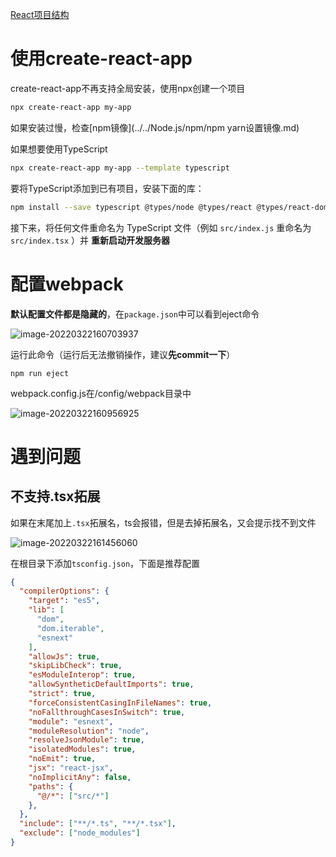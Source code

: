 [React项目结构](https://segmentfault.com/a/1190000019759949)

# 使用create-react-app

create-react-app不再支持全局安装，使用npx创建一个项目

```sh
npx create-react-app my-app
```

如果安装过慢，检查[npm镜像](../../Node.js/npm/npm yarn设置镜像.md)

如果想要使用TypeScript

```sh
npx create-react-app my-app --template typescript
```

要将TypeScript添加到已有项目，安装下面的库：

```sh
npm install --save typescript @types/node @types/react @types/react-dom @types/jest
```

接下来，将任何文件重命名为 TypeScript 文件（例如 `src/index.js` 重命名为 `src/index.tsx` ）并 **重新启动开发服务器**

# 配置webpack

**默认配置文件都是隐藏的**，在`package.json`中可以看到eject命令

![image-20220322160703937](http://picgo.chanwe.top/202204121729884.png)

运行此命令（运行后无法撤销操作，建议**先commit一下**）

```
npm run eject
```

webpack.config.js在/config/webpack目录中

![image-20220322160956925](http://picgo.chanwe.top/202204121729885.png)

# 遇到问题

## 不支持.tsx拓展

如果在末尾加上`.tsx`拓展名，ts会报错，但是去掉拓展名，又会提示找不到文件

![image-20220322161456060](http://picgo.chanwe.top/202204121729886.png)

在根目录下添加`tsconfig.json`，下面是推荐配置

```json
{
  "compilerOptions": {
    "target": "es5",
    "lib": [
      "dom",
      "dom.iterable",
      "esnext"
    ],
    "allowJs": true,
    "skipLibCheck": true,
    "esModuleInterop": true,
    "allowSyntheticDefaultImports": true,
    "strict": true,
    "forceConsistentCasingInFileNames": true,
    "noFallthroughCasesInSwitch": true,
    "module": "esnext",
    "moduleResolution": "node",
    "resolveJsonModule": true,
    "isolatedModules": true,
    "noEmit": true,
    "jsx": "react-jsx",
    "noImplicitAny": false,
    "paths": {
      "@/*": ["src/*"]
    },
  },
  "include": ["**/*.ts", "**/*.tsx"],
  "exclude": ["node_modules"]
}
```